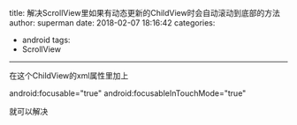 title: 解决ScrollView里如果有动态更新的ChildView时会自动滚动到底部的方法
author: superman
date: 2018-02-07 18:16:42
categories:
- android
tags:
- ScrollView
---

在这个ChildView的xml属性里加上

android:focusable="true"
android:focusableInTouchMode="true"

就可以解决